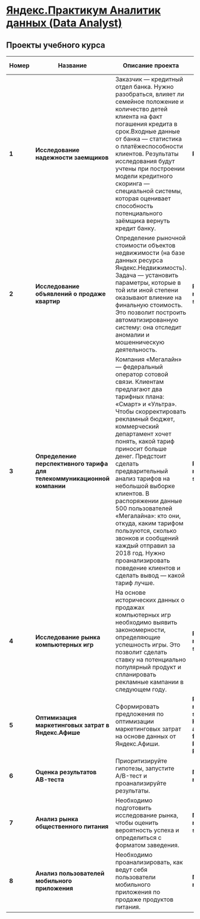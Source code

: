 # [Яндекс.Практикум Аналитик данных (Data Analyst)](https://praktikum.yandex.ru/data-analyst/)
## Проекты учебного курса
Номер | Название | Описание проекта | Используемые инструменты
----- | ---------------| ---------------------------------------------------------------------- | -------------
**1** | **Исследование надежности заемщиков** | Заказчик — кредитный отдел банка. Нужно разобраться, влияет ли семейное положение и количество детей клиента на факт погашения кредита в срок.Входные данные от банка — статистика о платёжеспособности клиентов. Результаты исследования будут учтены при построении модели кредитного скоринга — специальной системы, которая оценивает способность потенциального заёмщика вернуть кредит банку. | **Python, Pandas**
**2** | **Исследование объявлений о продаже квартир** | Определение рыночной стоимости объектов недвижимости (на базе данных ресурса Яндекс.Недвижимость). Задача — установить параметры, которые в той или иной степени оказывают влиение на финальную стоимость. Это позволит построить автоматизированную систему: она отследит аномалии и мошенническую деятельность. | **Python, Pandas, matplotlib, NumPy, seaborn**
**3** | **Определение перспективного тарифа для телекоммуникационной компании** | Компания «Мегалайн» — федеральный оператор сотовой связи. Клиентам предлагают два тарифных плана: «Смарт» и «Ультра». Чтобы скорректировать рекламный бюджет, коммерческий департамент хочет понять, какой тариф приносит больше денег. Предстоит сделать предварительный анализ тарифов на небольшой выборке клиентов. В распоряжении данные 500 пользователей «Мегалайна»: кто они, откуда, каким тарифом пользуются, сколько звонков и сообщений каждый отправил за 2018 год. Нужно проанализировать поведение клиентов и сделать вывод — какой тариф лучше. | **Python, Pandas, matplotlib, NumPy, seaborn**
**4** | **Исследование рынка компьютерных игр** | На основе исторических данных о продажах компьютерных игр необходимо выявить закономерности, определяющие успешность игры. Это позволит сделать ставку на потенциально популярный продукт и спланировать рекламные кампании в следующем году. | **Python, Pandas, matplotlib, NumPy, seaborn**
**5** | **Оптимизация маркетинговых затрат в Яндекс.Афише** | Сформировать предложения по оптимизации маркетинговых затрат на основе данных от Яндекс.Афиши. | **Python, Pandas, matplotlib, seaborn. Когортный анализ, sticky factor, Retention Rate, LTV, САС, ROMI**
**6** | **Оценка результатов АВ-теста** | Приоритизируйте гипотезы, запустите A/B-тест и проанализируйте результаты. | **NumPy, Pandas, matplotlib**
**7** | **Анализ рынка общественного питания** | Необходимо подготовить исследование рынка, чтобы оценить вероятность успеха и определиться с форматом заведения. | **NumPy, Pandas, matplotlib,seaborn, scipy**
**8** | **Анализ пользователей мобильного приложения** | Необходимо проанализировать, как ведут себя пользователи мобильного приложения по продаже продуктов питания. | **NumPy, Pandas, matplotlib, z-test**

